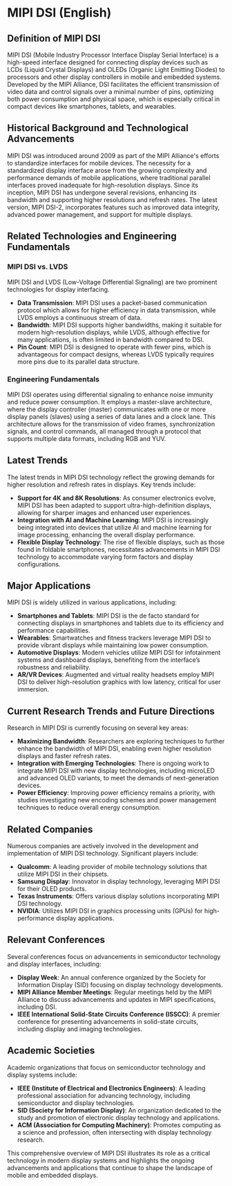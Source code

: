 # MIPI DSI (English)

## Definition of MIPI DSI

MIPI DSI (Mobile Industry Processor Interface Display Serial Interface) is a high-speed interface designed for connecting display devices such as LCDs (Liquid Crystal Displays) and OLEDs (Organic Light Emitting Diodes) to processors and other display controllers in mobile and embedded systems. Developed by the MIPI Alliance, DSI facilitates the efficient transmission of video data and control signals over a minimal number of pins, optimizing both power consumption and physical space, which is especially critical in compact devices like smartphones, tablets, and wearables.

## Historical Background and Technological Advancements

MIPI DSI was introduced around 2009 as part of the MIPI Alliance's efforts to standardize interfaces for mobile devices. The necessity for a standardized display interface arose from the growing complexity and performance demands of mobile applications, where traditional parallel interfaces proved inadequate for high-resolution displays. Since its inception, MIPI DSI has undergone several revisions, enhancing its bandwidth and supporting higher resolutions and refresh rates. The latest version, MIPI DSI-2, incorporates features such as improved data integrity, advanced power management, and support for multiple displays.

## Related Technologies and Engineering Fundamentals

### MIPI DSI vs. LVDS

MIPI DSI and LVDS (Low-Voltage Differential Signaling) are two prominent technologies for display interfacing. 

- **Data Transmission**: MIPI DSI uses a packet-based communication protocol which allows for higher efficiency in data transmission, while LVDS employs a continuous stream of data.
- **Bandwidth**: MIPI DSI supports higher bandwidths, making it suitable for modern high-resolution displays, while LVDS, although effective for many applications, is often limited in bandwidth compared to DSI.
- **Pin Count**: MIPI DSI is designed to operate with fewer pins, which is advantageous for compact designs, whereas LVDS typically requires more pins due to its parallel data structure.

### Engineering Fundamentals

MIPI DSI operates using differential signaling to enhance noise immunity and reduce power consumption. It employs a master-slave architecture, where the display controller (master) communicates with one or more display panels (slaves) using a series of data lanes and a clock lane. This architecture allows for the transmission of video frames, synchronization signals, and control commands, all managed through a protocol that supports multiple data formats, including RGB and YUV.

## Latest Trends

The latest trends in MIPI DSI technology reflect the growing demands for higher resolution and refresh rates in displays. Key trends include:

- **Support for 4K and 8K Resolutions**: As consumer electronics evolve, MIPI DSI has been adapted to support ultra-high-definition displays, allowing for sharper images and enhanced user experiences.
- **Integration with AI and Machine Learning**: MIPI DSI is increasingly being integrated into devices that utilize AI and machine learning for image processing, enhancing the overall display performance.
- **Flexible Display Technology**: The rise of flexible displays, such as those found in foldable smartphones, necessitates advancements in MIPI DSI technology to accommodate varying form factors and display configurations.

## Major Applications

MIPI DSI is widely utilized in various applications, including:

- **Smartphones and Tablets**: MIPI DSI is the de facto standard for connecting displays in smartphones and tablets due to its efficiency and performance capabilities.
- **Wearables**: Smartwatches and fitness trackers leverage MIPI DSI to provide vibrant displays while maintaining low power consumption.
- **Automotive Displays**: Modern vehicles utilize MIPI DSI for infotainment systems and dashboard displays, benefiting from the interface’s robustness and reliability.
- **AR/VR Devices**: Augmented and virtual reality headsets employ MIPI DSI to deliver high-resolution graphics with low latency, critical for user immersion.

## Current Research Trends and Future Directions

Research in MIPI DSI is currently focusing on several key areas:

- **Maximizing Bandwidth**: Researchers are exploring techniques to further enhance the bandwidth of MIPI DSI, enabling even higher resolution displays and faster refresh rates.
- **Integration with Emerging Technologies**: There is ongoing work to integrate MIPI DSI with new display technologies, including microLED and advanced OLED variants, to meet the demands of next-generation devices.
- **Power Efficiency**: Improving power efficiency remains a priority, with studies investigating new encoding schemes and power management techniques to reduce overall energy consumption.

## Related Companies

Numerous companies are actively involved in the development and implementation of MIPI DSI technology. Significant players include:

- **Qualcomm**: A leading provider of mobile technology solutions that utilize MIPI DSI in their chipsets.
- **Samsung Display**: Innovator in display technology, leveraging MIPI DSI for their OLED products.
- **Texas Instruments**: Offers various display solutions incorporating MIPI DSI technology.
- **NVIDIA**: Utilizes MIPI DSI in graphics processing units (GPUs) for high-performance display applications.

## Relevant Conferences

Several conferences focus on advancements in semiconductor technology and display interfaces, including:

- **Display Week**: An annual conference organized by the Society for Information Display (SID) focusing on display technology developments.
- **MIPI Alliance Member Meetings**: Regular meetings held by the MIPI Alliance to discuss advancements and updates in MIPI specifications, including DSI.
- **IEEE International Solid-State Circuits Conference (ISSCC)**: A premier conference for presenting advancements in solid-state circuits, including display and imaging technologies.

## Academic Societies

Academic organizations that focus on semiconductor technology and display systems include:

- **IEEE (Institute of Electrical and Electronics Engineers)**: A leading professional association for advancing technology, including semiconductor and display technologies.
- **SID (Society for Information Display)**: An organization dedicated to the study and promotion of electronic display technology and applications.
- **ACM (Association for Computing Machinery)**: Promotes computing as a science and profession, often intersecting with display technology research.

This comprehensive overview of MIPI DSI illustrates its role as a critical technology in modern display systems and highlights the ongoing advancements and applications that continue to shape the landscape of mobile and embedded displays.